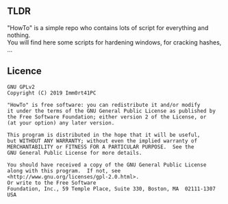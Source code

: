 TLDR
-------
"HowTo" is a simple repo who contains lots of script for everything and nothing.<br />
You will find here some scripts for hardening windows, for cracking hashes, ...

Licence
-------
	GNU GPLv2
	Copyright (C) 2019 Imm0rt41PC

	"HowTo" is free software: you can redistribute it and/or modify
	it under the terms of the GNU General Public License as published by
	the Free Software Foundation; either version 2 of the License, or
	(at your option) any later version.

	This program is distributed in the hope that it will be useful,
	but WITHOUT ANY WARRANTY; without even the implied warranty of
	MERCHANTABILITY or FITNESS FOR A PARTICULAR PURPOSE.  See the
	GNU General Public License for more details.

	You should have received a copy of the GNU General Public License
	along with this program.  If not, see <http://www.gnu.org/licenses/gpl-2.0.html>.
	Or write to the Free Software
	Foundation, Inc., 59 Temple Place, Suite 330, Boston, MA  02111-1307  USA